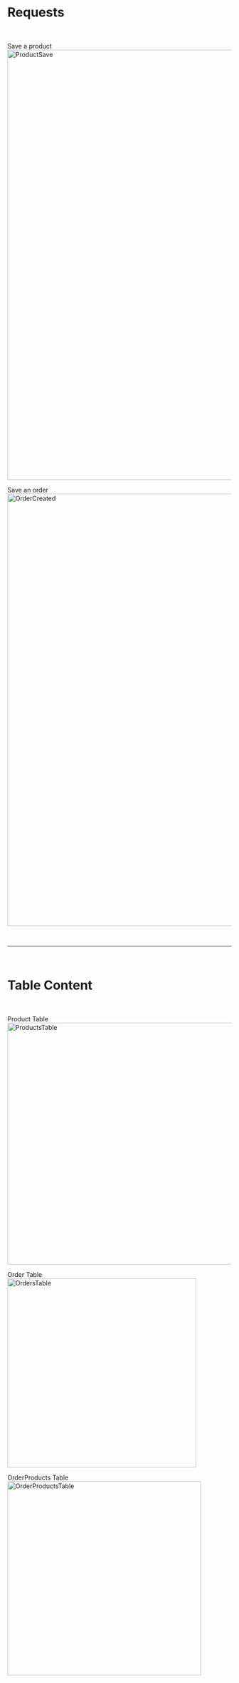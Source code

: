 <h1>Requests</h1>
<br>

Save a product
<img width="964" alt="ProductSave" src="https://github.com/CanberkTimurlenk/RobotDreams-Spring-Course-Assignment5/assets/18058846/7ce1f134-56f5-463b-b9b9-8beacd77ac79">

Save an order
<img width="969" alt="OrderCreated" src="https://github.com/CanberkTimurlenk/RobotDreams-Spring-Course-Assignment5/assets/18058846/255ea29c-99b8-48da-8e82-140ddcddcc6e">

<br>
<hr>
<br>

<h1>Table Content</h1>
<br>

Product Table <br>
<img width="542" alt="ProductsTable" src="https://github.com/CanberkTimurlenk/RobotDreams-Spring-Course-Assignment5/assets/18058846/700cc438-f80d-4030-bef0-d157215ca9af">

Order Table <br>
<img width="424" alt="OrdersTable" src="https://github.com/CanberkTimurlenk/RobotDreams-Spring-Course-Assignment5/assets/18058846/6b703979-9e84-4320-92e1-631ca29da2c8">

OrderProducts Table <br>
<img width="435" alt="OrderProductsTable" src="https://github.com/CanberkTimurlenk/RobotDreams-Spring-Course-Assignment5/assets/18058846/6282c96d-4551-400a-9070-870d80b92353">
